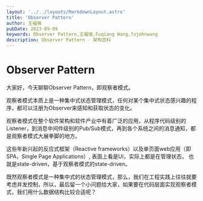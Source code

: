 ```yaml
---
layout: '../../layouts/MarkdownLayout.astro'
title: 'Observer Pattern'
author: 王福强
pubDate: 2023-09-09
keywords: Observer Pattern,王福强,Fuqiang Wang,fujohnwang
description: Observer Pattern - 架构百科
---
```


# Observer Pattern

大家好，今天聊聊Observer Pattern，即观察者模式。

观察者模式本质上是一种集中式状态管理模式，任何对某个集中式状态感兴趣的程序，都可以注册为Observer来感知和获取状态的变化。

观察者模式在整个软件架构和软件产业中有着广泛的应用，从程序代码级别的Listener，到消息中间件级别的Pub/Sub模式，再到各个系统之间的消息通知，都是观察者模式大展拳脚的地方。

这些年新兴起的反应式框架（Reactive frameworks）以及单页面web应用（即SPA，Single Page Applications）, 表面上看是UI，实际上都是在管理状态， 也就是state-driven，基于观察者模式的state-driven。

既然观察者模式是一种集中式的状态管理模式，那么，我们在工程实践上往往就要考虑并发控制，所以，最后留一个小问题给大家，如果要在代码层面实现观察者模式，我们用什么数据结构比较合适呢？

